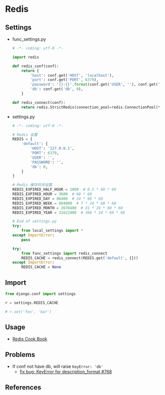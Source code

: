 # Redis

## Settings

* func_settings.py

  ```python
  # -*- coding: utf-8 -*-

  import redis

  def redis_conf(conf):
      return {
          'host': conf.get('HOST', 'localhost'),
          'port': conf.get('PORT', 6379),
          'password': '{}:{}'.format(conf.get('USER', ''), conf.get('PASSWORD', '')) if conf.get('USER') else '',
          'db': conf.get('db', 0),
      }

  def redis_connect(conf):
      return redis.StrictRedis(connection_pool=redis.ConnectionPool(**redis_conf(conf)))
  ```

* settings.py

  ```python
  # -*- coding: utf-8 -*-

  # Redis 设置
  REDIS = {
      'default': {
          'HOST': '127.0.0.1',
          'PORT': 6379,
          'USER': '',
          'PASSWORD': '',
          'db': 0,
      }
  }

  # Redis 缓存时间设置
  REDIS_EXPIRED_HALF_HOUR = 1800  # 0.5 * 60 * 60
  REDIS_EXPIRED_HOUR = 3600  # 60 * 60
  REDIS_EXPIRED_DAY = 86400  # 24 * 60 * 60
  REDIS_EXPIRED_WEEK = 604800  # 7 * 24 * 60 * 60
  REDIS_EXPIRED_MONTH = 2678400  # 31 * 24 * 60 * 60
  REDIS_EXPIRED_YEAR = 31622400  # 366 * 24 * 60 * 60

  # End of settings.py
  try:
      from local_settings import *
  except ImportError:
      pass

  try:
      from func_settings import redis_connect
      REDIS_CACHE = redis_connect(REDIS.get('default', {}))
  except ImportError:
      REDIS_CACHE = None
  ```

## Import

```python
from django.conf import settings

r = settings.REDIS_CACHE

# r.set('foo', 'bar')
```

## Usage

* [Redis Cook Book](https://xxx-cook-book.gitbooks.io/redis-cook-book/content/Python/redis-py/)

## Problems

* If conf not have db, will raise ``KeyError: 'db'``
  * [fix bug: KeyError for description_format #768](https://github.com/andymccurdy/redis-py/pull/768)

## References

